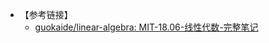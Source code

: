 


- 【参考链接】
	- [guokaide/linear-algebra: MIT-18.06-线性代数-完整笔记](https://github.com/guokaide/linear-algebra)